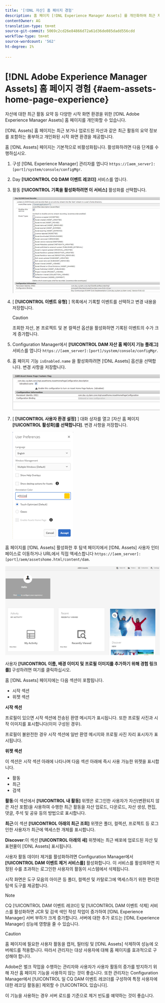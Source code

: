 ```yaml
---
title: '[!DNL 자산] 홈 페이지 경험'
description: 홈 페이지 [!DNL Experience Manager Assets] 를 개인화하여 최근 자산 활동 요약 등 다양한 시작 화면 환경을 제공합니다.
contentOwner: AG
translation-type: tm+mt
source-git-commit: 5069c2cd26e84866d72a61d36de085dadd556cdd
workflow-type: tm+mt
source-wordcount: '562'
ht-degree: 1%

---
```



# [!DNL Adobe Experience Manager Assets] 홈 페이지 경험 {#aem-assets-home-page-experience}

자산에 대한 최근 활동 요약 등 다양한 시작 화면 환경을 위한 [!DNL Adobe Experience Manager Assets] 홈 페이지를 개인화할 수 있습니다.

[!DNL Assets] 홈 페이지는 최근 보거나 업로드된 자산과 같은 최근 활동의 요약 정보를 포함하는 풍부하고 개인화된 시작 화면 환경을 제공합니다.

홈 [!DNL Assets] 페이지는 기본적으로 비활성화됩니다. 활성화하려면 다음 단계를 수행하십시오.

1. 구성 [!DNL Experience Manager] 관리자를 엽니다 `https://[aem_server]:[port]/system/console/configMgr`.
1. Day **[!UICONTROL CQ DAM 이벤트 레코더]** 서비스를 엽니다.
1. 활동 **[!UICONTROL 기록을 활성화하려면 이 서비스]** 활성화를 선택합니다.

   ![chlimage_1-250](assets/chlimage_1-250.png)

1. [ **[!UICONTROL 이벤트 유형]** ] 목록에서 기록할 이벤트를 선택하고 변경 내용을 저장합니다.

   >[!CAUTION]
   >
   >조회한 자산, 본 프로젝트 및 본 컬렉션 옵션을 활성화하면 기록된 이벤트의 수가 크게 증가합니다.

1. Configuration Manager에서 **[!UICONTROL DAM 자산 홈 페이지 기능 플래그]** 서비스를 엽니다 `https://[aem_server]:[port]/system/console/configMgr`.
1. 홈 페이지 기능 `isEnabled.name` 을 활성화하려면 [!DNL Assets] 옵션을 선택합니다. 변경 사항을 저장합니다.

   ![chlimage_1-251](assets/chlimage_1-251.png)

1. [ **[!UICONTROL 사용자 환경 설정]** ] 대화 상자를 열고 [자산 홈 페이지 **[!UICONTROL 활성화]를 선택합니다]**. 변경 사항을 저장합니다.

   ![사용자 환경 설정 대화 상자에서 자산 홈 페이지 활성화](assets/Annotation-color.png)

홈 페이지를 [!DNL Assets] 활성화한 후 탐색 페이지에서 [!DNL Assets] 사용자 인터페이스로 이동하거나 URL에서 직접 액세스합니다 `https://[aem_server]:[port]/aem/assetshome.html/content/dam`.

![자산 사용자 인터페이스에서 경험 링크 구성](assets/config-experience-link.png)

사용자 **[!UICONTROL 이름, 배경 이미지 및 프로필 이미지를 추가하기 위해 경험 링크를]** 구성하려면 여기를 클릭하십시오.

홈 [!DNL Assets] 페이지에는 다음 섹션이 포함됩니다.

* 시작 섹션
* 위젯 섹션

**시작 섹션**

프로필이 있으면 시작 섹션에 전송된 환영 메시지가 표시됩니다. 또한 프로필 사진과 시작 이미지를 표시합니다(이미 구성된 경우).

프로필이 불완전한 경우 시작 섹션에 일반 환영 메시지와 프로필 사진 자리 표시자가 표시됩니다.

**위젯 섹션**

이 섹션은 시작 섹션 아래에 나타나며 다음 섹션 아래에 즉시 사용 가능한 위젯을 표시합니다.

* 활동
* 최근
* 검색

**활동**:이 섹션에서 **[!UICONTROL 내 활동]** 위젯은 로그인한 사용자가 자산(변환되지 않은 자산 포함)을 사용하여 수행한 최근 활동을 자산 업로드, 다운로드, 자산 생성, 편집, 댓글, 주석 및 공유 등의 방법으로 표시합니다.

**최근**:이 섹션 **[!UICONTROL 아래의 최근 조회]** 위젯은 폴더, 컬렉션, 프로젝트 등 로그인한 사용자가 최근에 액세스한 개체를 표시합니다.

**Discover**:이 섹션 **[!UICONTROL 아래의 새]** 위젯에는 최근 배포에 업로드된 자산 및 표현물이 [!DNL Assets] 표시됩니다.

사용자 활동 데이터 제거를 활성화하려면 Configuration Manager에서 **[!UICONTROL DAM 이벤트 제거 서비스를]** 활성화합니다. 이 서비스를 활성화하면 지정된 수를 초과하는 로그인한 사용자의 활동이 시스템에서 삭제됩니다.

시작 화면은 도구 모음의 아이콘 등 폴더, 컬렉션 및 카탈로그에 액세스하기 위한 편리한 탐색 도구를 제공합니다.

>[!NOTE]
>
>CQ [!UICONTROL DAM 이벤트 레코더] 및 [!UICONTROL DAM 이벤트 삭제] 서비스를 활성화하면 JCR 및 검색 색인 작성 작업이 증가하여 [!DNL Experience Manager] 서버 부하가 크게 증가합니다. 서버에 대한 추가 로드는 [!DNL Experience Manager] 성능에 영향을 줄 수 있습니다.

>[!CAUTION]
>
>홈 페이지에 필요한 사용자 활동을 캡처, 필터링 및 [!DNL Assets] 삭제하여 성능에 오버헤드를 적용합니다. 따라서 관리자는 대상 사용자에 대해 홈 페이지를 효과적으로 구성해야 합니다.
>
>Adobe은 벌크 작업을 수행하는 관리자와 사용자가 사용자 활동의 증가를 방지하기 위해 자산 홈 페이지 기능을 사용하지 않는 것이 좋습니다. 또한 관리자는 Configuration Manager에서 [!UICONTROL 일 CQ DAM 이벤트 레코더를 구성하여 특정 사용자에 대한 레코딩 활동을] 제외할 수 [!UICONTROL 있습니다].
>
>이 기능을 사용하는 경우 서버 로드를 기준으로 제거 빈도를 예약하는 것이 좋습니다.
